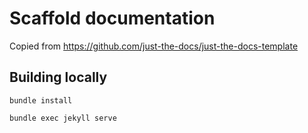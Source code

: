 # Scaffold documentation

Copied from https://github.com/just-the-docs/just-the-docs-template


## Building locally

    bundle install

    bundle exec jekyll serve
